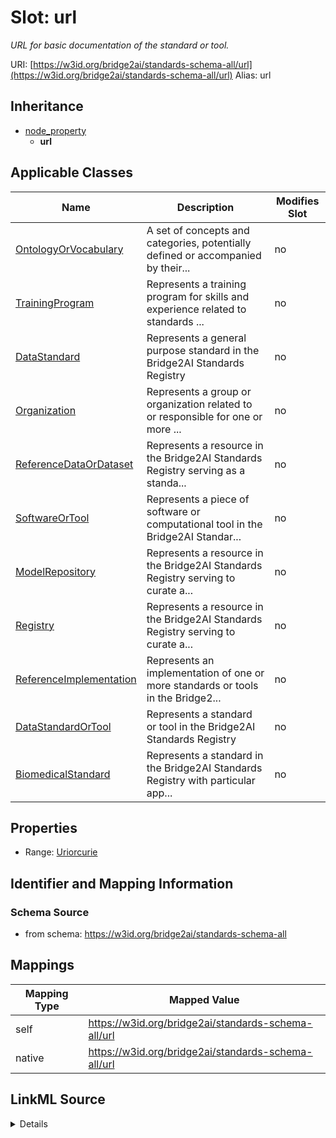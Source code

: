 

# Slot: url 


_URL for basic documentation of the standard or tool._





URI: [https://w3id.org/bridge2ai/standards-schema-all/url](https://w3id.org/bridge2ai/standards-schema-all/url)
Alias: url


## Inheritance

* [node_property](node_property.md)
    * **url**






## Applicable Classes

| Name | Description | Modifies Slot |
| --- | --- | --- |
| [OntologyOrVocabulary](OntologyOrVocabulary.md) | A set of concepts and categories, potentially defined or accompanied by their... |  no  |
| [TrainingProgram](TrainingProgram.md) | Represents a training program for skills and experience related to standards ... |  no  |
| [DataStandard](DataStandard.md) | Represents a general purpose standard in the Bridge2AI Standards Registry |  no  |
| [Organization](Organization.md) | Represents a group or organization related to or responsible for one or more ... |  no  |
| [ReferenceDataOrDataset](ReferenceDataOrDataset.md) | Represents a resource in the Bridge2AI Standards Registry serving as a standa... |  no  |
| [SoftwareOrTool](SoftwareOrTool.md) | Represents a piece of software or computational tool in the Bridge2AI Standar... |  no  |
| [ModelRepository](ModelRepository.md) | Represents a resource in the Bridge2AI Standards Registry serving to curate a... |  no  |
| [Registry](Registry.md) | Represents a resource in the Bridge2AI Standards Registry serving to curate a... |  no  |
| [ReferenceImplementation](ReferenceImplementation.md) | Represents an implementation of one or more standards or tools in the Bridge2... |  no  |
| [DataStandardOrTool](DataStandardOrTool.md) | Represents a standard or tool in the Bridge2AI Standards Registry |  no  |
| [BiomedicalStandard](BiomedicalStandard.md) | Represents a standard in the Bridge2AI Standards Registry with particular app... |  no  |







## Properties

* Range: [Uriorcurie](Uriorcurie.md)





## Identifier and Mapping Information







### Schema Source


* from schema: https://w3id.org/bridge2ai/standards-schema-all




## Mappings

| Mapping Type | Mapped Value |
| ---  | ---  |
| self | https://w3id.org/bridge2ai/standards-schema-all/url |
| native | https://w3id.org/bridge2ai/standards-schema-all/url |




## LinkML Source

<details>
```yaml
name: url
description: URL for basic documentation of the standard or tool.
from_schema: https://w3id.org/bridge2ai/standards-schema-all
rank: 1000
is_a: node_property
domain: NamedThing
alias: url
domain_of:
- DataStandardOrTool
- Organization
range: uriorcurie

```
</details>